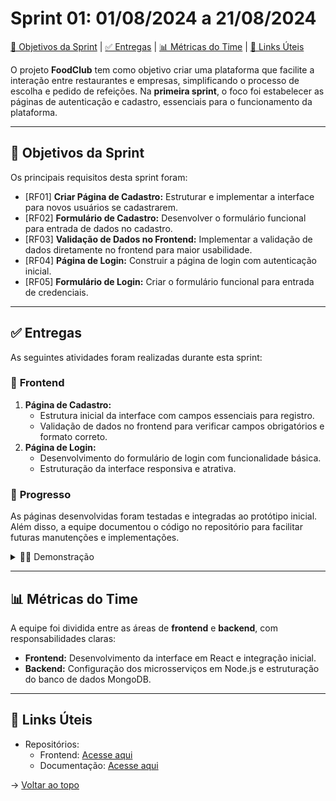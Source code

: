 # Sprint 01: 01/08/2024 a 21/08/2024

[🎯 Objetivos da Sprint](#objetivos) | [✅ Entregas](#entregas) | [📊 Métricas do Time](#metricas) | [🔗 Links Úteis](#links)

O projeto **FoodClub** tem como objetivo criar uma plataforma que facilite a interação entre restaurantes e empresas, simplificando o processo de escolha e pedido de refeições. Na **primeira sprint**, o foco foi estabelecer as páginas de autenticação e cadastro, essenciais para o funcionamento da plataforma.

---

## 🎯 Objetivos da Sprint
Os principais requisitos desta sprint foram:  
- [RF01] **Criar Página de Cadastro:** Estruturar e implementar a interface para novos usuários se cadastrarem.  
- [RF02] **Formulário de Cadastro:** Desenvolver o formulário funcional para entrada de dados no cadastro.  
- [RF03] **Validação de Dados no Frontend:** Implementar a validação de dados diretamente no frontend para maior usabilidade.  
- [RF04] **Página de Login:** Construir a página de login com autenticação inicial.  
- [RF05] **Formulário de Login:** Criar o formulário funcional para entrada de credenciais.  

---

## ✅ Entregas
As seguintes atividades foram realizadas durante esta sprint:  

### 📌 **Frontend**
1. **Página de Cadastro:**  
   - Estrutura inicial da interface com campos essenciais para registro.  
   - Validação de dados no frontend para verificar campos obrigatórios e formato correto.  
2. **Página de Login:**  
   - Desenvolvimento do formulário de login com funcionalidade básica.  
   - Estruturação da interface responsiva e atrativa.  

### 📌 **Progresso**
As páginas desenvolvidas foram testadas e integradas ao protótipo inicial. Além disso, a equipe documentou o código no repositório para facilitar futuras manutenções e implementações.

<details>
   <summary>👨‍💻 Demonstração</summary>
   <img src="https://via.placeholder.com/800x400.png?text=Demo+do+Cadastro+e+Login" alt="Demonstração das páginas de Cadastro e Login">
</details>

---

## 📊 Métricas do Time

A equipe foi dividida entre as áreas de **frontend** e **backend**, com responsabilidades claras:  
- **Frontend:** Desenvolvimento da interface em React e integração inicial.  
- **Backend:** Configuração dos microsserviços em Node.js e estruturação do banco de dados MongoDB. 

---

## 🔗 Links Úteis
- Repositórios:  
  - Frontend: [Acesse aqui](https://github.com/Bruno-Pasqual/foodClub/tree/master/client)  
  - Documentação: [Acesse aqui](https://github.com/Bruno-Pasqual/foodClub)

→ [Voltar ao topo](#topo)
